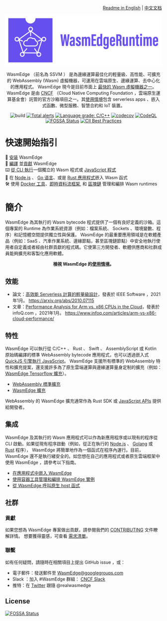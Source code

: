 <div align="right">

  [Readme in English](README.md) | [中文文档](README-zh.md)

</div>

<div align="center">
  
![WasmEdge Logo](/docs/wasmedge-runtime-logo.png)

WasmEdge （前名為 SSVM ） 是為邊緣運算最佳化的輕量級、高性能、可擴充的 WebAssembly (Wasm) 虛擬機器，可運用在雲端原生、邊緣運算、去中心化的應用程式。 WasmEdge 現今是目前市面上 [最快的 Wasm 虛擬機器之一](https://ieeexplore.ieee.org/document/9214403)。 WasmEdge 是由 [CNCF](https://www.cncf.io/) （Cloud Native Computing Foundation ，雲端原生運算基金會）託管的官方沙箱項目之一。其[使用情境](docs/use_cases-zh-TW.md)包含 serverless apps 、嵌入式函數、微型服務、智慧合約和 IoT 裝置。

![build](https://github.com/WasmEdge/WasmEdge/workflows/build/badge.svg)
[![Total alerts](https://img.shields.io/lgtm/alerts/g/WasmEdge/WasmEdge.svg?logo=lgtm&logoWidth=18)](https://lgtm.com/projects/g/WasmEdge/WasmEdge/alerts/)
[![Language grade: C/C++](https://img.shields.io/lgtm/grade/cpp/g/WasmEdge/WasmEdge.svg?logo=lgtm&logoWidth=18)](https://lgtm.com/projects/g/WasmEdge/WasmEdge/context:cpp)
[![codecov](https://codecov.io/gh/WasmEdge/WasmEdge/branch/master/graph/badge.svg)](https://codecov.io/gh/WasmEdge/WasmEdge)
[![CodeQL](https://github.com/WasmEdge/WasmEdge/actions/workflows/codeql-analysis.yml/badge.svg)](https://github.com/WasmEdge/WasmEdge/actions/workflows/codeql-analysis.yml)
[![FOSSA Status](https://app.fossa.com/api/projects/git%2Bgithub.com%2FWasmEdge%2FWasmEdge.svg?type=shield)](https://app.fossa.com/projects/git%2Bgithub.com%2FWasmEdge%2FWasmEdge?ref=badge_shield)
[![CII Best Practices](https://bestpractices.coreinfrastructure.org/projects/5059/badge)](https://bestpractices.coreinfrastructure.org/projects/5059)
  
</div>

# 快速開始指引

🚀 [安装](docs/install.md) WasmEdge\
🤖 [編譯](docs/build.md) 並[貢獻](docs/CONTRIBUTING.md) WasmEdge\
⌨️ [從 CLI 執行](docs/run.md)一個獨立的 Wasm 程式或 [JavaScript 程式](docs/run_javascript.md) \
🔌 在 [Node.js](https://github.com/second-state/wasm-learning/tree/master/ssvm/file-example) 、 [Go 语言](https://github.com/second-state/WasmEdge-go/tree/master/examples/go_mtcnn)、或是 [Rust 應用程式](https://www.secondstate.io/articles/getting-started-with-rust-function/)嵌入 Wasm 函式 \
🛠 使用 [Docker 工具](https://www.secondstate.io/articles/manage-webassembly-apps-in-wasmedge-using-docker-tools/)、[即時資料流框架](https://www.secondstate.io/articles/yomo-wasmedge-real-time-data-streams/), 和 [區塊鏈](https://medium.com/ethereum-on-steroids/running-ethereum-smart-contracts-in-a-substrate-blockchain-56fbc27fc95a) 管理和編排 Wasm runtimes

# 簡介

WasmEdge 為其執行的 Wasm bytecode 程式提供了一個有良好定義的沙箱。這個專案的 Runtime 為作業系統資源（例如：檔案系統、 Sockets 、環境變數、程序）和記憶體空間提供獨立性與保護。 WasmEdge 的最重要應用領域是在軟體產品（例如：SaaS 、汽車作業系統、邊緣節點，甚至區塊鏈節點）中安全地執行使用者自定義或者經由社群貢獻的程式碼。它使第三方開發者、軟體供應商和社群成員能夠擴充和客製化應用軟體。

<div align="center">
  
**檢視 WasmEdge 的[使用情境](docs/use_cases-zh-TW.md)。**

</div>

## 效能

* 論文：[高效能 Serverless 計算的輕量級設計](https://arxiv.org/abs/2010.07115)，發表於 IEEE Software ，2021年1月。 https://arxiv.org/abs/2010.07115
* 文章：[Performance Analysis for Arm vs. x86 CPUs in the Cloud](https://www.infoq.com/articles/arm-vs-x86-cloud-performance/)，發表於 infoQ.com ，2021年1月。 https://www.infoq.com/articles/arm-vs-x86-cloud-performance/

## 特性

WasmEdge 可以執行從 C/C++ 、 Rust 、 Swift 、 AssemblyScript 或 Kotlin 原始碼編譯的標準 WebAssembly bytecode 應用程式，也可以透過嵌入式 [QuickJS 引擎](https://github.com/second-state/wasmedge-quickjs)[執行 JavaScript](docs/run_javascript.md)。 WasmEdge 支援所有標準的 WebAssembly 特性和擴充提案，還支援許多為了原生雲端運算與邊緣運算量身定制的擴充（例如： [WasmEdge Tensorflow 擴充](https://www.secondstate.io/articles/wasi-tensorflow/)）。

* [WebAssembly 標準擴充](docs/extensions.md#webassembly-standard-extensions)
* [WasmEdge 擴充](docs/extensions.md#wasmedge-extensions)

WebAssembly 的 WasmEdge 擴充通常作為 Rust SDK 或 [JavaScript APIs](docs/run_javascript.md) 提供給開發者。

## 集成

WasmEdge 及其執行的 Wasm 應用程式可以作為新應用程序或以現有的程序從 CLI 啟動。如果從現有程序啟動（例如，從正在執行的 [Node.js](https://www.secondstate.io/articles/getting-started-with-rust-function/) 、 [Golang](https://github.com/second-state/wasmedge-go) 或 [Rust](https://github.com/super-node/WasmEdge/tree/master/wasmedge-rs) 程序）， WasmEdge 將簡單地作為一個函式在程序內運行。目前， WasmEdge 還不是執行緒安全的。如您想在自己的應用程式或者原生雲端框架中使用 WasmEdge ，請參考以下指南。

* [在應用程式中嵌入 WasmEdge](docs/integrations.md#embed-wasmedge-into-a-host-application)
* [使用容器工具管理和編排 WasmEdge 實例](docs/integrations.md#use-wasmedge-as-a-docker-like-container)
* [從 WasmEdge 呼叫原生 host 函式](docs/integrations.md#call-native-host-functions-from-wasmedge)

## 社群

### 貢獻

如果您想為 WasmEdge 專案做出貢獻，請參閱我們的 [CONTRIBUTING](docs/CONTRIBUTING.md) 文件瞭解詳情。 想要獲得靈感，可查看 [需求清單](docs/wish_list.md)。

### 聯繫

如有任何疑問，請隨時在相關項目上提出 GitHub issue ，或：

* 電子郵件：發送郵件至 [WasmEdge@googlegroups.com](https://groups.google.com/g/wasmedge/)
* Slack ：加入 #WasmEdge 群組： [CNCF Slack](https://slack.cncf.io/)
* 推特：在 [Twitter](https://twitter.com/realwasmedge) 跟隨 @realwasmedge

## License
[![FOSSA Status](https://app.fossa.com/api/projects/git%2Bgithub.com%2FWasmEdge%2FWasmEdge.svg?type=large)](https://app.fossa.com/projects/git%2Bgithub.com%2FWasmEdge%2FWasmEdge?ref=badge_large)
